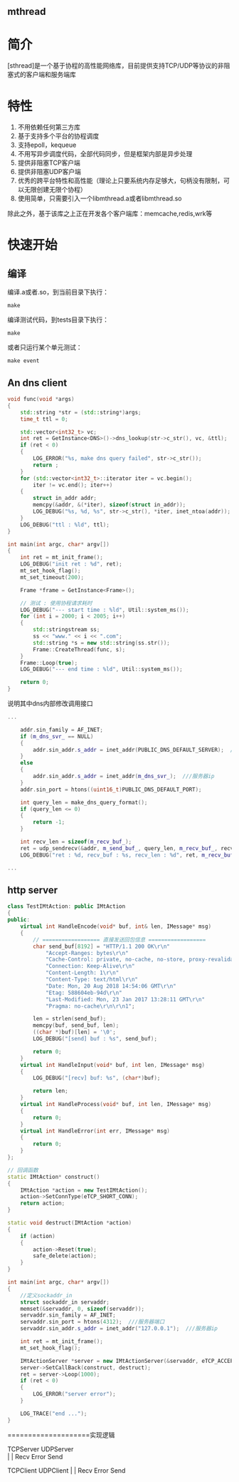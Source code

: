 mthread
---

# 简介

[sthread]是一个基于协程的高性能网络库，目前提供支持TCP/UDP等协议的非阻塞式的客户端和服务端库

# 特性

1. 不用依赖任何第三方库  
2. 基于支持多个平台的协程调度  
3. 支持epoll，kequeue  
3. 不用写异步调度代码，全部代码同步，但是框架内部是异步处理  
4. 提供非阻塞TCP客户端  
5. 提供非阻塞UDP客户端  
6. 优秀的跨平台特性和高性能（理论上只要系统内存足够大，句柄没有限制，可以无限创建无限个协程）  
7. 使用简单，只需要引入一个libmthread.a或者libmthread.so  
  
除此之外，基于该库之上正在开发各个客户端库：memcache,redis,wrk等  

# 快速开始

## 编译

编译.a或者.so，到当前目录下执行：
```
make 
```
编译测试代码，到tests目录下执行：
```
make
```
或者只运行某个单元测试：
```
make event
```

## An dns client

```cpp
void func(void *args)
{
    std::string *str = (std::string*)args;
    time_t ttl = 0;

    std::vector<int32_t> vc;
    int ret = GetInstance<DNS>()->dns_lookup(str->c_str(), vc, &ttl);
    if (ret < 0) 
    {
        LOG_ERROR("%s, make dns query failed", str->c_str());
        return ;
    }
    for (std::vector<int32_t>::iterator iter = vc.begin(); 
        iter != vc.end(); iter++) 
    {
        struct in_addr addr;
        memcpy(&addr, &(*iter), sizeof(struct in_addr));
        LOG_DEBUG("%s, %d, %s", str->c_str(), *iter, inet_ntoa(addr));
    }
    LOG_DEBUG("ttl : %ld", ttl);
}

int main(int argc, char* argv[])
{
    int ret = mt_init_frame();
    LOG_DEBUG("init ret : %d", ret);
    mt_set_hook_flag();
    mt_set_timeout(200);

    Frame *frame = GetInstance<Frame>();

    // 测试 : 使用协程请求耗时
    LOG_DEBUG("--- start time : %ld", Util::system_ms());
    for (int i = 2000; i < 2005; i++)
    {
        std::stringstream ss;
        ss << "www." << i << ".com";
        std::string *s = new std::string(ss.str());
        Frame::CreateThread(func, s);
    }
    Frame::Loop(true);
    LOG_DEBUG("--- end time : %ld", Util::system_ms());

    return 0;
}
```
说明其中dns内部修改调用接口
```cpp
...

    addr.sin_family = AF_INET;
    if (m_dns_svr_ == NULL)
    {
        addr.sin_addr.s_addr = inet_addr(PUBLIC_DNS_DEFAULT_SERVER);  ///服务器ip
    }
    else
    {
        addr.sin_addr.s_addr = inet_addr(m_dns_svr_);  ///服务器ip
    }
    addr.sin_port = htons((uint16_t)PUBLIC_DNS_DEFAULT_PORT);

    int query_len = make_dns_query_format();
    if (query_len <= 0) 
    {
        return -1;
    }

    int recv_len = sizeof(m_recv_buf_);
    ret = udp_sendrecv(&addr, m_send_buf_, query_len, m_recv_buf_, recv_len, m_timeout_);
    LOG_DEBUG("ret : %d, recv_buf : %s, recv_len : %d", ret, m_recv_buf_, recv_len);

...

```

## http server

```cpp
class TestIMtAction: public IMtAction
{
public:
    virtual int HandleEncode(void* buf, int& len, IMessage* msg)
    {
        // ================== 直接发送回包信息 ==================
        char send_buf[8192] = "HTTP/1.1 200 OK\r\n"
            "Accept-Ranges: bytes\r\n"
            "Cache-Control: private, no-cache, no-store, proxy-revalidate, no-transform\r\n"
            "Connection: Keep-Alive\r\n"
            "Content-Length: 1\r\n"
            "Content-Type: text/html\r\n"
            "Date: Mon, 20 Aug 2018 14:54:06 GMT\r\n"
            "Etag: 588604eb-94d\r\n"
            "Last-Modified: Mon, 23 Jan 2017 13:28:11 GMT\r\n"
            "Pragma: no-cache\r\n\r\n1";

        len = strlen(send_buf);
        memcpy(buf, send_buf, len);
        ((char *)buf)[len] = '\0';
        LOG_DEBUG("[send] buf : %s", send_buf);

        return 0;
    }
    virtual int HandleInput(void* buf, int len, IMessage* msg)
    {
        LOG_DEBUG("[recv] buf: %s", (char*)buf);

        return len;
    }
    virtual int HandleProcess(void* buf, int len, IMessage* msg)
    {
        return 0;
    }
    virtual int HandleError(int err, IMessage* msg)
    {
        return 0;
    }
};

// 回调函数
static IMtAction* construct()
{
    IMtAction *action = new TestIMtAction();
    action->SetConnType(eTCP_SHORT_CONN);
    return action;
}

static void destruct(IMtAction *action)
{
    if (action)
    {
        action->Reset(true);
        safe_delete(action);
    }
}

int main(int argc, char* argv[])
{
    //定义sockaddr_in
    struct sockaddr_in servaddr;
    memset(&servaddr, 0, sizeof(servaddr));
    servaddr.sin_family = AF_INET;
    servaddr.sin_port = htons(4312);  ///服务器端口
    servaddr.sin_addr.s_addr = inet_addr("127.0.0.1");  ///服务器ip

    int ret = mt_init_frame();
    mt_set_hook_flag();

    IMtActionServer *server = new IMtActionServer(&servaddr, eTCP_ACCEPT_CONN);
    server->SetCallBack(construct, destruct);
    ret = server->Loop(1000);
    if (ret < 0)
    {
        LOG_ERROR("server error");
    }

    LOG_TRACE("end ...");
}
```


====================实现逻辑

TCPServer   UDPServer   
         |
         |
Recv    Error    Send

TCPClient  UDPClient
         |
         |
Recv    Error    Send

